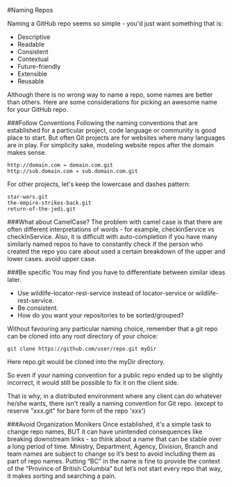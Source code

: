 #Naming ReposNaming a GitHub repo seems so simple - you'd just want something that is:- Descriptive- Readable- Consistent- Contextual- Future-friendly- Extensible- ReusableAlthough there is no wrong way to name a repo, some names are better than others. Here are some considerations for picking an awesome name for your GitHub repo.###Follow ConventionsFollowing the naming conventions that are established for a particular project, code language or community is good place to start. But often Git projects are for websites where many languages are in play. For simplicity sake, modeling website repos after the domain makes sense.    http://domain.com ➔ domain.com.git    http://sub.domain.com ➔ sub.domain.com.gitFor other projects, let's keep the lowercase and dashes pattern:    star-wars.git    the-empire-strikes-back.git    return-of-the-jedi.git###What about CamelCase?The problem with camel case is that there are often different interpretations of words - for example, checkinService vs checkInService. Also, it is difficult with auto-completion if you have many similarly named repos to have to constantly check if the person who created the repo you care about used a certain breakdown of the upper and lower cases. avoid upper case.###Be specificYou may find you have to differentiate between similar ideas later.- Use wildlife-locator-rest-service instead of locator-service or wildlife-rest-service.- Be consistent. - How do you want your repositories to be sorted/grouped?Without favouring any particular naming choice, remember that a git repo can be cloned into any root directory of your choice:    git clone https://github.com/user/repo.git myDirHere repo.git would be cloned into the myDir directory.So even if your naming convention for a public repo ended up to be slightly incorrect, it would still be possible to fix it on the client side.That is why, in a distributed environment where any client can do whatever he/she wants, there isn't really a naming convention for Git repo.(except to reserve "xxx.git" for bare form of the repo 'xxx')###Avoid Organization MonikersOnce established, it's a simple task to change repo names, BUT it can have unintended consequences like breaking downstream links - so think about a name that can be stable over a long period of time.  Ministry, Department, Agency, Division, Branch and team names are subject to change so it’s best to avoid including them as part of repo names.  Putting “BC” in the name is fine to provide the context of the “Province of British Columbia” but let’s not start every repo that way, it makes sorting and searching a pain.